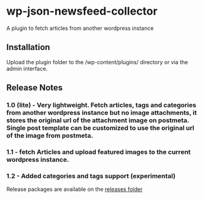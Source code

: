 # wp-json-newsfeed-collector

A plugin to fetch articles from another wordpress instance

## Installation

Upload the plugin folder to the /wp-content/plugins/ directory or via the admin interface.

## Release Notes

### 1.0 (lite) - Very lightweight. Fetch articles, tags and categories from another wordpress instance but no image attachments, it stores the original url of the attachment image on postmeta. Single post template can be customized to use the original url of the image from postmeta.

### 1.1 - fetch Articles and upload featured images to the current wordpress instance.

### 1.2 - Added categories and tags support (experimental)

Release packages are available on the [releases folder](https://github.com/marciofao/wp-json-newsfeed-collector/tree/main/releases)
